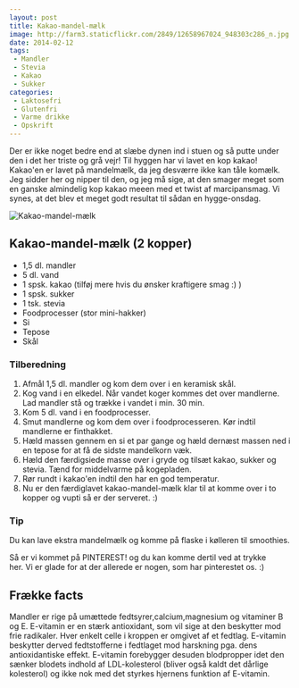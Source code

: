 ```yaml
---
layout: post
title: Kakao-mandel-mælk
image: http://farm3.staticflickr.com/2849/12658967024_948303c286_n.jpg
date: 2014-02-12
tags:
 - Mandler
 - Stevia
 - Kakao
 - Sukker
categories:
 - Laktosefri
 - Glutenfri
 - Varme drikke
 - Opskrift
---
```



Der er ikke noget bedre end at slæbe dynen ind i stuen og så putte under den i
det her triste og grå vejr! Til hyggen har vi lavet en kop kakao! Kakao'en er
lavet på mandelmælk, da jeg desværre ikke kan tåle komælk. Jeg sidder her og
nipper til den, og jeg må sige, at den smager meget som en ganske almindelig kop
kakao meeen med et twist af marcipansmag. Vi synes, at det blev et meget godt
resultat til sådan en hygge-onsdag.

![Kakao-mandel-mælk](http://farm3.staticflickr.com/2849/12658967024_948303c286.jpg)

## Kakao-mandel-mælk (2 kopper)
- 1,5 dl. mandler 
- 5 dl. vand
- 1 spsk. kakao (tilføj mere hvis du ønsker kraftigere smag :) )
- 1 spsk. sukker
- 1 tsk. stevia
- Foodprocesser (stor mini-hakker)
- Si
- Tepose
- Skål

### Tilberedning

1. Afmål 1,5 dl. mandler og kom dem over i en keramisk skål.
2. Kog vand i en elkedel. Når vandet koger kommes det over mandlerne. Lad
   mandler stå og trække i vandet i min. 30 min. 
3. Kom 5 dl. vand i en foodprocesser.
4. Smut mandlerne og kom dem over i foodprocesseren. Kør indtil mandlerne er
   finthakket.
5. Hæld massen gennem en si et par gange og hæld dernæst massen ned i en tepose
   for at få de sidste mandelkorn væk.
6. Hæld den færdigsiede masse over i gryde og tilsæt kakao, sukker og stevia.
   Tænd for middelvarme på kogepladen.
7. Rør rundt i kakao'en indtil den har en god temperatur.
8. Nu er den færdiglavet kakao-mandel-mælk klar til at komme over i to kopper og
   vupti så er der serveret. :)

### Tip
Du kan lave ekstra mandelmælk og komme på flaske i kølleren til smoothies.

Så er vi kommet på PINTEREST! og du kan komme dertil ved at trykke her. Vi er
glade for at der allerede er nogen, som har pinterestet os. :) 

## Frække facts
Mandler er rige på umættede fedtsyrer,calcium,magnesium og vitaminer B og E.
E-vitamin er en stærk antioxidant, som vil sige at den beskytter mod frie
radikaler. Hver enkelt celle i kroppen er omgivet af et fedtlag. E-vitamin
beskytter derved fedtstofferne i fedtlaget mod harskning pga. dens
antioxidantiske effekt. E-vitamin forebygger desuden blodpropper idet den sænker
blodets indhold af LDL-kolesterol (bliver også kaldt det dårlige kolesterol) og
ikke nok med det styrkes hjernens funktion af E-vitamin.
